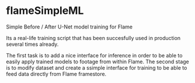 # flameSimpleML

Simple Before / After U-Net model training for Flame

Its a real-life training script that has been succesfully used in production several times already.

The first task is to add a nice interface for inference in order to be able to easily apply trained models to footage from within Flame.
The second stage is to modify dataset and create a ssimple interface for training to be able to feed data directly from Flame framestore.

